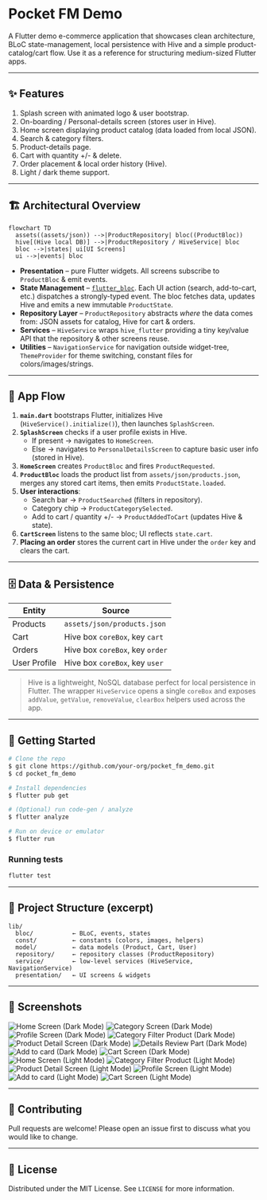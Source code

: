 # Pocket FM Demo

A Flutter demo e-commerce application that showcases clean architecture, BLoC state-management, local persistence with Hive and a simple product-catalog/cart flow. Use it as a reference for structuring medium-sized Flutter apps.

---

## ✨ Features

1. Splash screen with animated logo & user bootstrap.
2. On-boarding / Personal-details screen (stores user in Hive).
3. Home screen displaying product catalog (data loaded from local JSON).
4. Search & category filters.
5. Product-details page.
6. Cart with quantity +/- & delete.
7. Order placement & local order history (Hive).
8. Light / dark theme support.

---

## 🏗️  Architectural Overview

```mermaid
flowchart TD
  assets((assets/json)) -->|ProductRepository| bloc((ProductBloc))
  hive[(Hive local DB)] -->|ProductRepository / HiveService| bloc
  bloc -->|states| ui[UI Screens]
  ui -->|events| bloc
```

* **Presentation** – pure Flutter widgets. All screens subscribe to `ProductBloc` & emit events.
* **State Management** – [`flutter_bloc`](https://pub.dev/packages/flutter_bloc). Each UI action (search, add-to-cart, etc.) dispatches a strongly-typed event. The bloc fetches data, updates Hive and emits a new immutable `ProductState`.
* **Repository Layer** – `ProductRepository` abstracts _where_ the data comes from: JSON assets for catalog, Hive for cart & orders.
* **Services** – `HiveService` wraps `hive_flutter` providing a tiny key/value API that the repository & other screens reuse.
* **Utilities** – `NavigationService` for navigation outside widget-tree, `ThemeProvider` for theme switching, constant files for colors/images/strings.

---

## 🔄 App Flow

1. **`main.dart`** bootstraps Flutter, initializes Hive (`HiveService().initialize()`), then launches `SplashScreen`.
2. **`SplashScreen`** checks if a user profile exists in Hive.
   * If present → navigates to `HomeScreen`.
   * Else → navigates to `PersonalDetailsScreen` to capture basic user info (stored in Hive).
3. **`HomeScreen`** creates `ProductBloc` and fires `ProductRequested`.
4. **`ProductBloc`** loads the product list from `assets/json/products.json`, merges any stored cart items, then emits `ProductState.loaded`.
5. **User interactions**:
   * Search bar → `ProductSearched` (filters in repository).
   * Category chip → `ProductCategorySelected`.
   * Add to cart / quantity +/- → `ProductAddedToCart` (updates Hive & state).
6. **`CartScreen`** listens to the same bloc; UI reflects `state.cart`.
7. **Placing an order** stores the current cart in Hive under the `order` key and clears the cart.

---

## 🗄️  Data & Persistence

| Entity          | Source                                    |
|-----------------|-------------------------------------------|
| Products        | `assets/json/products.json`               |
| Cart            | Hive box `coreBox`, key `cart`            |
| Orders          | Hive box `coreBox`, key `order`           |
| User Profile    | Hive box `coreBox`, key `user`            |

> Hive is a lightweight, NoSQL database perfect for local persistence in Flutter. The wrapper `HiveService` opens a single `coreBox` and exposes `addValue`, `getValue`, `removeValue`, `clearBox` helpers used across the app.

---

## 🚀 Getting Started

```bash
# Clone the repo
$ git clone https://github.com/your-org/pocket_fm_demo.git
$ cd pocket_fm_demo

# Install dependencies
$ flutter pub get

# (Optional) run code-gen / analyze
$ flutter analyze

# Run on device or emulator
$ flutter run
```

### Running tests

```bash
flutter test
```

---

## 📂 Project Structure (excerpt)

```
lib/
  bloc/           ← BLoC, events, states
  const/          ← constants (colors, images, helpers)
  model/          ← data models (Product, Cart, User)
  repository/     ← repository classes (ProductRepository)
  service/        ← low-level services (HiveService, NavigationService)
  presentation/   ← UI screens & widgets
```

---

## 📸 Screenshots

![Home Screen (Dark Mode)](docs/screenshots/1.png)
![Category Screen (Dark Mode)](docs/screenshots/2.png)
![Profile Screen (Dark Mode)](docs/screenshots/3.png)
![Category Filter Product (Dark Mode)](docs/screenshots/4.png)
![Product Detail Screen (Dark Mode)](docs/screenshots/5.png)
![Details Review Part (Dark Mode)](docs/screenshots/6.png)
![Add to card (Dark Mode)](docs/screenshots/7.png)
![Cart Screen (Dark Mode)](docs/screenshots/8.png)
![Home Screen (Light Mode)](docs/screenshots/9.png)
![Category Filter Product (Light Mode)](docs/screenshots/10.png)
![Product Detail Screen (Light Mode)](docs/screenshots/11.png)
![Profile Screen (Light Mode)](docs/screenshots/12.png)
![Add to card (Light Mode)](docs/screenshots/13.png)
![Cart Screen (Light Mode)](docs/screenshots/14.png)

---

## 🤝 Contributing
Pull requests are welcome! Please open an issue first to discuss what you would like to change.

---

## 📄 License
Distributed under the MIT License. See `LICENSE` for more information.
